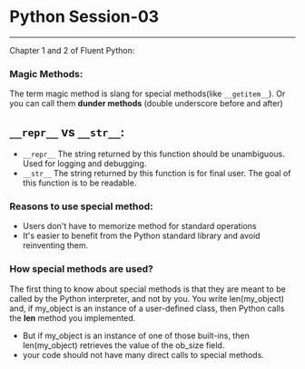 # Python Session-03

----
Chapter 1 and 2 of Fluent Python: 

### Magic Methods:
The term magic method is slang for special methods(like `__getitem__`).
Or you can call them **dunder methods** (double underscore before and after)
## `__repr__` vs `__str__`:
- `__repr__`
The string returned by this function should be unambiguous. Used for logging and debugging.
- `__str__`
The string returned by this function is for final user.
The goal of this function is to be readable.

### Reasons to use special method:
- Users don't have to memorize method for standard operations
- It's easier to benefit from the Python standard library and avoid reinventing them.

### How special methods are used?
The first thing to know about special methods is that they are meant to be called by the Python interpreter, and not by you.
You write len(my_object) and, if my_object is an instance of a user-defined class, then Python calls the __len__ method you implemented.
* But if my_object is an instance of one of those built-ins, then len(my_object) retrieves the value of the ob_size field.
* your code should not have many direct calls to special methods.